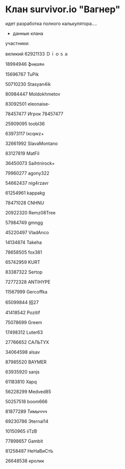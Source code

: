 # Клан survivor.io "Вагнер"
идет разработка полного калькулятора....


* данные клана

участники:

великий 62921133 Ｄｉｏｓａ 

18994946 ֆคӄʊʀค

15696767 TuPik 

50710230 Stasyan4ik

80984447 Moldokhmetov

83092501 eleonaise-

78457477 Игрок 78457477

25909095 toobl36

63973117 lxcqwz+

32661992 SlavaMontano

83127819 MatFil

36450073 Saihtnirock+

79960277 agony322

54662437 nig4rzavr

61254961 kappakg

78471028 CNHNU

20922320 Remz08Tree

57984749 gmngg

45220497 VladAnco

14134874 Takeha

78658505 fox381

65742959 KURT

83387322 Sertop

72772328 ANTIHYPE

11567999 Gercoffka

65099844 招27

41418542 Pozitif

75078699 Greem

17498312 Luter63

27766652 САЛЬТУХ

34064598 alsav

87985520 BAYMER

63935920 sanjs

61183810 Xapq

56228299 Medved85

50257518 boom666

81877289 Тимыччч

69230786 Эternal14

10150965 iiTzB

77898657 Gambit

81258487 НеНаВиСтЬ

26648538 кролик
